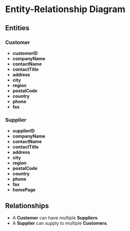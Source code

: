 # Entity-Relationship Diagram

## Entities

### Customer
- **customerID**
- **companyName**
- **contactName**
- **contactTitle**
- **address**
- **city**
- **region**
- **postalCode**
- **country**
- **phone**
- **fax**

### Supplier
- **supplierID**
- **companyName**
- **contactName**
- **contactTitle**
- **address**
- **city**
- **region**
- **postalCode**
- **country**
- **phone**
- **fax**
- **homePage**

## Relationships
- A **Customer** can have multiple **Suppliers**.
- A **Supplier** can supply to multiple **Customers**.
